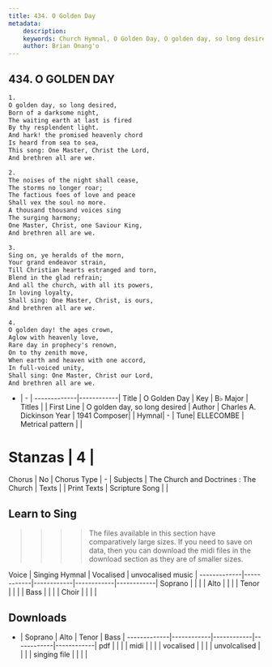 ```yaml
---
title: 434. O Golden Day
metadata:
    description: 
    keywords: Church Hymnal, O Golden Day, O golden day, so long desired, 
    author: Brian Onang'o
---
```



## 434. O GOLDEN DAY

```txt
1.
O golden day, so long desired, 
Born of a darksome night, 
The waiting earth at last is fired 
By thy resplendent light. 
And hark! the promised heavenly chord 
Is heard from sea to sea, 
This song: One Master, Christ the Lord, 
And brethren all are we. 

2.
The noises of the night shall cease, 
The storms no longer roar; 
The factious foes of love and peace 
Shall vex the soul no more. 
A thousand thousand voices sing 
The surging harmony; 
One Master, Christ, one Saviour King, 
And brethren all are we. 

3.
Sing on, ye heralds of the morn, 
Your grand endeavor strain, 
Till Christian hearts estranged and torn, 
Blend in the glad refrain; 
And all the church, with all its powers, 
In loving loyalty, 
Shall sing: One Master, Christ, is ours, 
And brethren all are we. 

4.
O golden day! the ages crown, 
Aglow with heavenly love, 
Rare day in prophecy's renown, 
On to thy zenith move, 
When earth and heaven with one accord, 
In full-voiced unity, 
Shall sing: One Master, Christ our Lord, 
And brethren all are we.
```

- |   -  |
-------------|------------|
Title | O Golden Day |
Key | B♭ Major |
Titles |  |
First Line | O golden day, so long desired |
Author | Charles A. Dickinson
Year | 1941
Composer|  |
Hymnal|  - |
Tune| ELLECOMBE |
Metrical pattern | |
# Stanzas | 4 |
Chorus | No |
Chorus Type | - |
Subjects | The Church and Doctrines : The Church |
Texts |  |
Print Texts | 
Scripture Song |  |
  
## Learn to Sing

>>>> The files available in this section have comparatively large sizes. If you need to save on data, then you can download the midi files in the download section as they are of smaller sizes.

Voice |  Singing Hymnal | Vocalised | unvocalised music |
-------------|------------|------------|------------|------------|
Soprano | | | |
Alto | | | |
Tenor | | | |
Bass | | | |
Choir | | | |

## Downloads

- |  Soprano | Alto | Tenor | Bass |
-------------|------------|------------|------------|------------|
pdf | | | |
midi | | | |
vocalised | | | |
unvolcalised | | | |
singing file | | | |
  